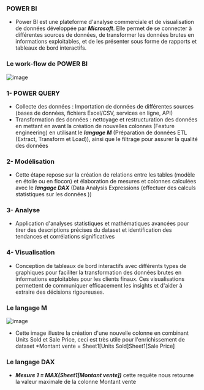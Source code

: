 ### POWER BI
- Power BI est une plateforme d'analyse commerciale et de visualisation de données développée par ***Microsoft***. Elle permet de se connecter à différentes sources de données, de transformer les données brutes en informations exploitables, et de les présenter sous forme de rapports et tableaux de bord interactifs.

### Le work-flow de POWER BI
![image](https://github.com/user-attachments/assets/6531971d-7063-4101-be71-61ad92bc01ca)

### 1- POWER QUERY 
- Collecte des données : Importation de données de différentes sources (bases de données, fichiers Excel/CSV, services en ligne, API)
- Transformation des données : nettoyage et restructuration des données en mettant en avant la création de nouvelles colonnes (Feature engineering) en utilisant le ***langage M*** (Préparation de données ETL (Extract, Transform et Load)), ainsi que le filtrage pour assurer la qualité des données

### 2- Modélisation
- Cette étape repose sur la création de relations entre les tables (modèle en étoile ou en flocon) et élaboration de mesures et colonnes calculées avec le ***langage DAX*** (Data Analysis Expressions (effectuer des calculs statistiques sur les données ))
  
### 3- Analyse 
- Application d'analyses statistiques et mathématiques avancées pour tirer des descriptions précises du dataset et identification des tendances et corrélations significatives
  
### 4- Visualisation
- Conception de tableaux de bord interactifs avec différents types de graphiques pour faciliter la transformation des données brutes en informations exploitables pour les clients finaux. Ces visualisations permettent de communiquer efficacement les insights et d'aider à extraire des décisions rigoureuses.

### Le langage M 
![image](https://https://github.com/user-attachments/assets/9b2a97e3-e248-4bee-bf71-361bdaa7d694)


- Cette image illustre la création d'une nouvelle colonne en combinant Units Sold et Sale Price, ceci est très utile pour l'enrichissement de dataset *Montant vente = Sheet1[Units Sold]Sheet1[Sale Price]

### Le langage DAX
- ***Mesure 1 = MAX(Sheet1[Montant vente])*** cette requête nous retourne la valeur maximale de la colonne Montant vente
